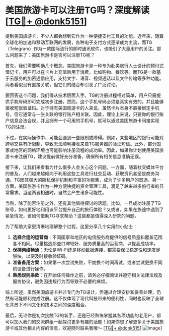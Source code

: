 # 美国旅游卡可以注册TG吗？深度解读[[TG💪+ @donk5151](https://t.me/s/donk5151)]

提到美国旅游卡，不少人都会想到它作为一种便捷支付工具的功能。近年来，随着全球化的加速和移动互联网的发展，各种电子支付方式逐渐成为主流，而TG（Telegram）作为一款国际流行的即时通讯软件，也吸引了大量用户的关注。那么问题来了：美国旅游卡是否可以注册TG呢？

首先，我们需要明确几个概念。美国旅游卡是一种专为赴美旅行人士设计的预付式借记卡，用户可以在卡片上充值后用于消费，比如购物、餐饮等。而TG是一款基于云服务的加密通信应用，支持文字、语音、视频通话以及文件传输等多种功能。两者看似没有直接关联，但它们的结合却引发了广泛讨论。

要回答这个问题，我们得从技术层面入手。TG的注册过程相对简单，用户只需提供手机号码即可完成初步注册。然而，这个手机号码必须是真实有效的，并且能够接收短信验证码。对于持有美国旅游卡的人来说，虽然卡片本身不直接绑定手机号，但它通常与一张关联的银行账户相关联。因此，理论上来说，只要你的银行账户信息合法合规，并且拥有一个可用的手机号，就可以通过美国旅游卡间接实现TG的注册。

不过，在实际操作中，可能会遇到一些限制或障碍。例如，某些地区的银行可能对跨境交易有所限制，导致无法顺利接收来自TG服务器的验证短信。此外，部分国家或地区的网络环境也可能影响注册流程的成功率。因此，如果你计划使用美国旅游卡来注册TG，建议提前做好充分准备，确保所有相关信息准确无误。

接下来，让我们来看看为什么很多人会关心这个问题。一方面，随着社交媒体平台的普及，人们越来越倾向于利用这些工具进行社交互动、获取资讯甚至是商务沟通。TG因其强大的隐私保护机制和丰富的功能集，成为了许多用户的首选。另一方面，美国旅游卡作为一种方便快捷的资金管理工具，满足了越来越多旅行者的日常需求。当这两者相遇时，自然会产生诸多可能性。

当然，除了能否注册之外，还有其他值得探讨的话题。比如，一旦成功注册了TG账号，如何更好地利用该平台提升自己的旅行体验？又或者，如果在旅途中遇到了紧急情况，该如何借助TG寻求帮助？这些都是值得深入研究的问题。

为了帮助大家更清晰地理解整个过程，这里分享几个实用的小贴士：

1. **选择合适的运营商**：不同国家和地区的电信服务商提供的信号质量和覆盖范围各不相同。尽量挑选那些口碑较好、服务质量高的运营商，以提高成功率。
2. **保持网络畅通**：无论是Wi-Fi还是移动数据连接，都需要保证稳定性和速度足够快，以便及时接收验证码。
3. **准备备用方案**：如果第一次尝试失败，不妨换个时间再试，或者尝试更换不同的设备进行操作。
4. **熟悉规则条款**：在开始任何操作之前，请务必仔细阅读并遵守相关法律法规及服务协议，避免因违规行为而导致不必要的麻烦。

综上所述，虽然美国旅游卡并非专门为TG设计，但通过合理安排和妥善处理，仍然有可能顺利完成注册。这不仅体现了现代科技带来的便利性，同时也反映了全球化背景下不同文化和技术之间的深度融合。

最后，无论你是初次接触TG的新手，还是已经熟练掌握其各项功能的老用户，都可以加入我们的交流群组一起探讨更多有趣的话题！如果你想了解更多关于美国旅游卡或其他相关内容的信息，欢迎随时联系我哦～ [[TG💪+ @donk5151](https://t.me/s/donk5151) ![Image](https://i.postimg.cc/rwNCRYN7/Snipaste-2025-04-30-17-27-05.png)]
